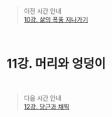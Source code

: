 > 이전 시간 안내  
> [10강. 삶의 폭풍 지나가기](./10_Passing_the_storm_of_life.md)  

<br>

# 11강. 머리와 엉덩이  

<br>

> 다음 시간 안내  
> [12강. 당근과 채찍](./12_Carrots_and_Stick.md)  